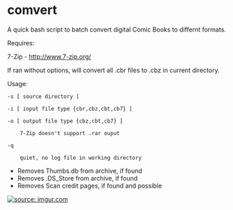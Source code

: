 comvert
=====
A quick bash script to batch convert digital Comic Books to differnt formats.

Requires:

7-Zip - http://www.7-zip.org/

If ran without options, will convert all .cbr files to .cbz in current directory.

Usage:

    -s [ source directory ]
  
    -i [ input file type {cbr,cbz,cbt,cb7} ]
  
    -o [ output file type {cbz,cbt,cb7} ]
  
        7-Zip doesn't support .rar ouput

    -q
  
        quiet, no log file in working directory

- Removes Thumbs.db from archive, if found
- Removes .DS_Store from archive, if found
- Removes Scan credit pages, if found and possible

<a href="http://imgur.com/Jnijkrm"><img src="http://i.imgur.com/Jnijkrml.png" title="source: imgur.com" /></a>
